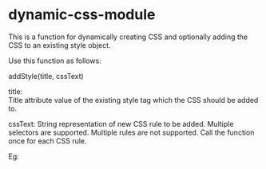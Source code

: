 # dynamic-css-module

This is a function for dynamically creating CSS and optionally adding the CSS to an existing style object.

Use this function as follows:

addStyle(title, cssText)

title:  
Title attribute value of the existing style tag which the CSS should be added to.

cssText:
String representation of new CSS rule to be added.  Multiple selectors are supported.  Multiple rules are not supported.  Call the function once for each CSS rule.

Eg:
<style title="foo">
  .label{font-weight:bold}
</style>

<script>
addStyle("foo", ".label{font-weight:normal}")
</style>

The new style will be inserted at the bottom of the style object overriding existing matching rules.  

In this example, the new CSS style is added to the style object indicated by the title attribute(title="foo") and overrides the existing CSS rule.  Set the title attribute to blank string "" if not adding to an existing page style.

